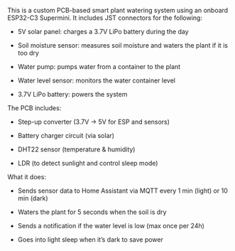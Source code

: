 This is a custom PCB-based smart plant watering system using an onboard ESP32-C3 Supermini. It includes JST connectors for the following:

 - 5V solar panel: charges a 3.7V LiPo battery during the day

 - Soil moisture sensor: measures soil moisture and waters the plant if it is too dry

 - Water pump: pumps water from a container to the plant

 - Water level sensor: monitors the water container level

 - 3.7V LiPo battery: powers the system

The PCB includes:

 - Step-up converter (3.7V → 5V for ESP and sensors)

 - Battery charger circuit (via solar)

 - DHT22 sensor (temperature & humidity)

 - LDR (to detect sunlight and control sleep mode)

What it does:

 - Sends sensor data to Home Assistant via MQTT every 1 min (light) or 10 min (dark)

 - Waters the plant for 5 seconds when the soil is dry

 - Sends a notification if the water level is low (max once per 24h)

 - Goes into light sleep when it’s dark to save power

